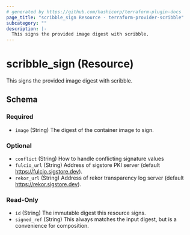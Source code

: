 ```yaml
---
# generated by https://github.com/hashicorp/terraform-plugin-docs
page_title: "scribble_sign Resource - terraform-provider-scribble"
subcategory: ""
description: |-
  This signs the provided image digest with scribble.
---
```


# scribble_sign (Resource)

This signs the provided image digest with scribble.



<!-- schema generated by tfplugindocs -->
## Schema

### Required

- `image` (String) The digest of the container image to sign.

### Optional

- `conflict` (String) How to handle conflicting signature values
- `fulcio_url` (String) Address of sigstore PKI server (default https://fulcio.sigstore.dev).
- `rekor_url` (String) Address of rekor transparency log server (default https://rekor.sigstore.dev).

### Read-Only

- `id` (String) The immutable digest this resource signs.
- `signed_ref` (String) This always matches the input digest, but is a convenience for composition.


